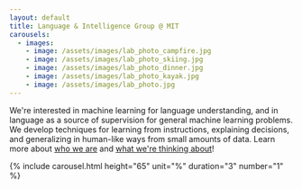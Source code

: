 ```yaml
---
layout: default
title: Language & Intelligence Group @ MIT
carousels:
  - images: 
    - image: /assets/images/lab_photo_campfire.jpg
    - image: /assets/images/lab_photo_skiing.jpg
    - image: /assets/images/lab_photo_dinner.jpg
    - image: /assets/images/lab_photo_kayak.jpg
    - image: /assets/images/lab_photo.jpg
---
```


We're interested in machine learning for language understanding, and in language
as a source of supervision for general machine learning problems. We develop
techniques for learning from instructions, explaining decisions, and
generalizing in human-like ways from small amounts of data. Learn more about
[who we are](people.html) and [what we're thinking about](research.html)!


{% include carousel.html height="65" unit="%" duration="3" number="1" %}

<!-- <img src="assets/images/lab_photo_skiing.png" alt="Group photo"> -->
<!-- <p style='text-align: right;'> Photo from our 2023 lab retreat in New Hampshire. </p> -->
